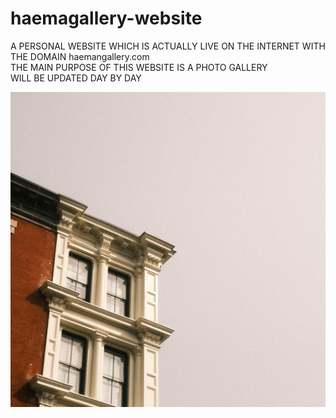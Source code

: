 # haemagallery-website
A PERSONAL WEBSITE WHICH IS ACTUALLY LIVE ON THE INTERNET WITH THE DOMAIN haemangallery.com <br>
THE MAIN PURPOSE OF THIS WEBSITE IS A PHOTO GALLERY <br>
WILL BE UPDATED DAY BY DAY <br>

<img src = "images/buildingcorner.jpg">
